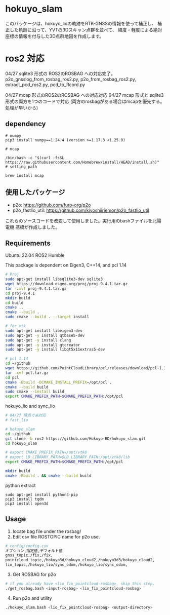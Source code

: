# hokuyo_slam

このパッケージは、hokuyo_lioの軌跡をRTK-GNSSの情報を使って補正し、
補正した軌跡に沿って、YVTの3Dスキャン点群を並べて、
緯度・軽度による絶対座標の情報を付与した3D点群地図を作成します。

# ros2 対応
04/27 sqlite3 形式の ROS2のROSBAG への対応完了。
p2o_gnsslog_from_rosbag_ros2.py, p2o_from_rosbag_ros2.py, extract_pcd_ros2.py, pcd_to_Rcord.py

04/27 mcap 形式のROS2のROSBAG への対応対応
04/27 mcap 形式と sqlite3 形式の両方を1つのコードで対応
(両方のrosbagがある場合はmcapを優先する。処理が早いから)
## dependency
```
# numpy
pip3 install numpy==1.24.4 (version >=1.17.3 <1.25.0)

# mcap

/bin/bash -c "$(curl -fsSL https://raw.githubusercontent.com/Homebrew/install/HEAD/install.sh)"
# setting path

brew install mcap
```

## 使用したパッケージ
- p2o: https://github.com/furo-org/p2o
- p2o_fastlio_util: https://github.com/kiyoshiiriemon/p2o_fastlio_util

これらのソースコードを改変して使用しました。実行用のbashファイルを北陽電機 髙橋が作成しました。

## Requirements
Ubuntu 22.04 ROS2 Humble

This package is dependent on Eigen3, C++14, and pcl 1.14

```bash
# Proj
sudo apt-get install libsqlite3-dev sqlite3
wget https://download.osgeo.org/proj/proj-9.4.1.tar.gz
tar -zxvf proj-9.4.1.tar.gz
cd proj-9.4.1
mkdir build
cd build
cmake ..
cmake --build .
sudo cmake --build . --target install

# for vtk
sudo apt-get install libeigen3-dev
sudo apt-get -y install qtbase5-dev
sudo apt-get -y install clang
sudo apt-get -y install qtcreator
sudo apt-get -y install libqt5x11extras5-dev

# pcl 1.14
cd ~/github
wget https://github.com/PointCloudLibrary/pcl/releases/download/pcl-1.14.1/source.tar.gz -O pcl.tar.gz
tar -xvf pcl.tar.gz
cd pcl
cmake -Bbuild -DCMAKE_INSTALL_PREFIX=/opt/pcl .
cmake --build build
sudo cmake --install build
export CMAKE_PREFIX_PATH=$CMAKE_PREFIX_PATH:/opt/pcl
```
hokuyo_lio and sync_lio
```bash
# 04/27 時点で未対応
# fast_lio

# hokuyo_slam
cd ~/github
git clone -b ros2 https://github.com/Hokuyo-RD/hokuyo_slam.git
cd hokuyo_slam

# export CMAKE_PREFIX_PATH=/opt/vtk8
# export LD_LIBRARY_PATH=$LD_LIBRARY_PATH:/opt/vtk8/lib
export CMAKE_PREFIX_PATH=$CMAKE_PREFIX_PATH:/opt/pcl

mkdir build
cmake -Bbuild . && cmake --build build
```

python extract
```
sudo apt-get install python3-pip
pip3 install tqdm
pip3 install open3d
```

## Usage

1. locate bag file under the rosbag/
2. Edit csv file ROSTOPIC name for p2o use.
```bash
# config/config.csv
オプション,指定値,デフォルト値
gnss_topic,/fix,/fix,
pointcloud_topic,/hokuyo3d/hokuyo_cloud2,/hokuyo3d3/hokuyo_cloud2,
lio_topic,/hokuyo_lio/sync_odom,/hokuyo_lio/sync_odom,
```
3. Get ROSBAG for p2o 
```bash
# if you already have <lio_fix_pointcloud-rosbag>, skip this step.
./get_rosbag.bash <input-rosbag> <lio_fix_pointcloud-rosbag>
```
4. Run p2o and utility
```bash
./hokuyo_slam.bash <lio_fix_pointcloud-rosbag> <output-directory>
```

